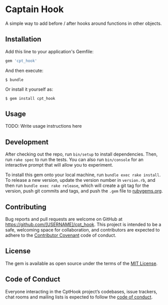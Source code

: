 # Captain Hook

A simple way to add before / after hooks around functions in other objects.

## Installation

Add this line to your application's Gemfile:

```ruby
gem 'cpt_hook'
```

And then execute:

    $ bundle

Or install it yourself as:

    $ gem install cpt_hook

## Usage

TODO: Write usage instructions here

## Development

After checking out the repo, run `bin/setup` to install dependencies. Then, run `rake spec` to run the tests. You can also run `bin/console` for an interactive prompt that will allow you to experiment.

To install this gem onto your local machine, run `bundle exec rake install`. To release a new version, update the version number in `version.rb`, and then run `bundle exec rake release`, which will create a git tag for the version, push git commits and tags, and push the `.gem` file to [rubygems.org](https://rubygems.org).

## Contributing

Bug reports and pull requests are welcome on GitHub at https://github.com/[USERNAME]/cpt_hook. This project is intended to be a safe, welcoming space for collaboration, and contributors are expected to adhere to the [Contributor Covenant](http://contributor-covenant.org) code of conduct.

## License

The gem is available as open source under the terms of the [MIT License](https://opensource.org/licenses/MIT).

## Code of Conduct

Everyone interacting in the CptHook project’s codebases, issue trackers, chat rooms and mailing lists is expected to follow the [code of conduct](https://github.com/[USERNAME]/cpt_hook/blob/master/CODE_OF_CONDUCT.md).
